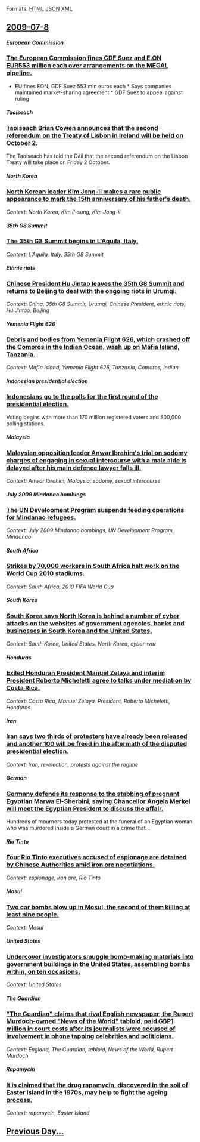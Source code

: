 
Formats: [HTML](2009/07/8/index.html)  [JSON](2009/07/8/index.json)  [XML](2009/07/8/index.xml)  

## [2009-07-8](/news/2009/07/8/index.md)

##### European Commission
### [ The European Commission fines GDF Suez and E.ON EUR553&nbsp;million each over arrangements on the MEGAL pipeline. ](/news/2009/07/8/the-european-commission-fines-gdf-suez-and-e-on-a-553-nbsp-million-each-over-arrangements-on-the-megal-pipeline.md)
* EU fines EON, GDF Suez 553 mln euros each * Says companies maintained market-sharing agreement * GDF Suez to appeal against ruling

##### Taoiseach
### [ Taoiseach Brian Cowen announces that the second referendum on the Treaty of Lisbon in Ireland will be held on October 2. ](/news/2009/07/8/taoiseach-brian-cowen-announces-that-the-second-referendum-on-the-treaty-of-lisbon-in-ireland-will-be-held-on-october-2.md)
The Taoiseach has told the Dáil that the second referendum on the Lisbon Treaty will take place on Friday 2 October.

##### North Korea
### [ North Korean leader Kim Jong-il makes a rare public appearance to mark the 15th anniversary of his father's death. ](/news/2009/07/8/north-korean-leader-kim-jong-il-makes-a-rare-public-appearance-to-mark-the-15th-anniversary-of-his-father-s-death.md)
_Context: North Korea, Kim Il-sung, Kim Jong-il_

##### 35th G8 Summit
### [ The 35th G8 Summit begins in L'Aquila, Italy. ](/news/2009/07/8/the-35th-g8-summit-begins-in-l-aquila-italy.md)
_Context: L'Aquila, Italy, 35th G8 Summit_

##### Ethnic riots
### [ Chinese President Hu Jintao leaves the 35th G8 Summit and returns to Beijing to deal with the ongoing riots in Urumqi. ](/news/2009/07/8/chinese-president-hu-jintao-leaves-the-35th-g8-summit-and-returns-to-beijing-to-deal-with-the-ongoing-riots-in-ara1-4mqi.md)
_Context: China, 35th G8 Summit, Urumqi, Chinese President, ethnic riots, Hu Jintao, Beijing_

##### Yemenia Flight 626
### [ Debris and bodies from Yemenia Flight 626, which crashed off the Comoros in the Indian Ocean, wash up on Mafia Island, Tanzania. ](/news/2009/07/8/debris-and-bodies-from-yemenia-flight-626-which-crashed-off-the-comoros-in-the-indian-ocean-wash-up-on-mafia-island-tanzania.md)
_Context: Mafia Island, Yemenia Flight 626, Tanzania, Comoros, Indian_

##### Indonesian presidential election
### [ Indonesians go to the polls for the first round of the presidential election. ](/news/2009/07/8/indonesians-go-to-the-polls-for-the-first-round-of-the-presidential-election.md)
Voting begins with more than 170 million registered voters and 500,000 polling stations.

##### Malaysia
### [ Malaysian opposition leader Anwar Ibrahim's trial on sodomy charges of engaging in sexual intercourse with a male aide is delayed after his main defence lawyer falls ill. ](/news/2009/07/8/malaysian-opposition-leader-anwar-ibrahim-s-trial-on-sodomy-charges-of-engaging-in-sexual-intercourse-with-a-male-aide-is-delayed-after-his.md)
_Context: Anwar Ibrahim, Malaysia, sodomy, sexual intercourse_

##### July 2009 Mindanao bombings
### [ The UN Development Program suspends feeding operations for Mindanao refugees. ](/news/2009/07/8/the-un-development-program-suspends-feeding-operations-for-mindanao-refugees.md)
_Context: July 2009 Mindanao bombings, UN Development Program, Mindanao_

##### South Africa
### [ Strikes by 70,000 workers in South Africa halt work on the World Cup 2010 stadiums. ](/news/2009/07/8/strikes-by-70-000-workers-in-south-africa-halt-work-on-the-world-cup-2010-stadiums.md)
_Context: South Africa, 2010 FIFA World Cup_

##### South Korea
### [ South Korea says North Korea is behind a number of cyber attacks on the websites of government agencies, banks and businesses in South Korea and the United States. ](/news/2009/07/8/south-korea-says-north-korea-is-behind-a-number-of-cyber-attacks-on-the-websites-of-government-agencies-banks-and-businesses-in-south-kore.md)
_Context: South Korea, United States, North Korea, cyber-war_

##### Honduras
### [ Exiled Honduran President Manuel Zelaya and interim President Roberto Micheletti agree to talks under mediation by Costa Rica. ](/news/2009/07/8/exiled-honduran-president-manuel-zelaya-and-interim-president-roberto-micheletti-agree-to-talks-under-mediation-by-costa-rica.md)
_Context: Costa Rica, Manuel Zelaya, President, Roberto Micheletti, Honduras_

##### Iran
### [ Iran says two thirds of protesters have already been released and another 100 will be freed in the aftermath of the disputed presidential election. ](/news/2009/07/8/iran-says-two-thirds-of-protesters-have-already-been-released-and-another-100-will-be-freed-in-the-aftermath-of-the-disputed-presidential-e.md)
_Context: Iran, re-election, protests against the regime_

##### German
### [ Germany defends its response to the stabbing of pregnant Egyptian Marwa El-Sherbini, saying Chancellor Angela Merkel will meet the Egyptian President to discuss the affair. ](/news/2009/07/8/germany-defends-its-response-to-the-stabbing-of-pregnant-egyptian-marwa-el-sherbini-saying-chancellor-angela-merkel-will-meet-the-egyptian.md)
Hundreds of mourners today protested at the funeral of an Egyptian woman who was murdered inside a German court in a crime that&hellip;

##### Rio Tinto
### [ Four Rio Tinto executives accused of espionage are detained by Chinese Authorities amid iron ore negotiations. ](/news/2009/07/8/four-rio-tinto-executives-accused-of-espionage-are-detained-by-chinese-authorities-amid-iron-ore-negotiations.md)
_Context: espionage, iron ore, Rio Tinto_

##### Mosul
### [ Two car bombs blow up in Mosul, the second of them killing at least nine people. ](/news/2009/07/8/two-car-bombs-blow-up-in-mosul-the-second-of-them-killing-at-least-nine-people.md)
_Context: Mosul_

##### United States
### [ Undercover investigators smuggle bomb-making materials into government buildings in the United States, assembling bombs within, on ten occasions. ](/news/2009/07/8/undercover-investigators-smuggle-bomb-making-materials-into-government-buildings-in-the-united-states-assembling-bombs-within-on-ten-occa.md)
_Context: United States_

##### The Guardian
### [ "The Guardian" claims that rival English newspaper, the Rupert Murdoch-owned "News of the World" tabloid, paid GBP1 million in court costs after its journalists were accused of involvement in phone tapping celebrities and politicians. ](/news/2009/07/8/the-guardian-claims-that-rival-english-newspaper-the-rupert-murdoch-owned-news-of-the-world-tabloid-paid-agbp1-million-in-court-costs.md)
_Context: England, The Guardian, tabloid, News of the World, Rupert Murdoch_

##### Rapamycin
### [ It is claimed that the drug rapamycin, discovered in the soil of Easter Island in the 1970s, may help to fight the ageing process. ](/news/2009/07/8/it-is-claimed-that-the-drug-rapamycin-discovered-in-the-soil-of-easter-island-in-the-1970s-may-help-to-fight-the-ageing-process.md)
_Context: rapamycin, Easter Island_

## [Previous Day...](/news/2009/07/7/index.md)

